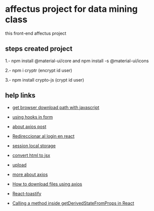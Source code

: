 # affectus project for data mining class

this front-end affectus project

## steps created project

1.- npm install @material-ui/core and npm install -s @material-ui/icons

2.- npm i cryptr (encrypt id user)

3.- npm install crypto-js (crypt id user)

## help links

* [get browser download path with javascript](https://stackoverflow.com/questions/9840923/get-browser-download-path-with-javascript/9840961#9840961)

* [using hooks in form](https://rangle.io/blog/simplifying-controlled-inputs-with-hooks/)

* [about axios post](https://blog.logrocket.com/how-to-make-http-requests-like-a-pro-with-axios)

* [Redireccionar al login en react](https://stackoverflow.com/questions/54579730/react-hooks-with-react-router-v4-how-do-i-redirect-to-another-route)

* [session local storage](https://www.robinwieruch.de/local-storage-react)

* [convert html to jsx](https://magic.reactjs.net/htmltojsx.htm)

* [upload](https://programmingwithmosh.com/javascript/react-file-upload-proper-server-side-nodejs-easy/)

* [more about axios](https://stackoverflow.com/questions/47630163/axios-post-request-to-send-form-data)

* [How to download files using axios](https://stackoverflow.com/questions/41938718/how-to-download-files-using-axios)

* [React-toastify](https://fkhadra.github.io/react-toastify/introduction)

* [Calling a method inside getDerivedStateFromProps in React](https://stackoverflow.com/questions/49664867/calling-a-method-inside-getderivedstatefromprops-in-react)
